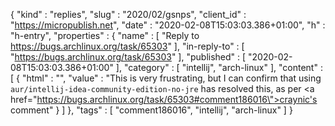 {
  "kind" : "replies",
  "slug" : "2020/02/gsnps",
  "client_id" : "https://micropublish.net",
  "date" : "2020-02-08T15:03:03.386+01:00",
  "h" : "h-entry",
  "properties" : {
    "name" : [ "Reply to https://bugs.archlinux.org/task/65303" ],
    "in-reply-to" : [ "https://bugs.archlinux.org/task/65303" ],
    "published" : [ "2020-02-08T15:03:03.386+01:00" ],
    "category" : [ "intellij", "arch-linux" ],
    "content" : [ {
      "html" : "",
      "value" : "This is very frustrating, but I can confirm that using `aur/intellij-idea-community-edition-no-jre` has resolved this, as per <a href=\"https://bugs.archlinux.org/task/65303#comment186016\">craynic's comment</a>"
    } ]
  },
  "tags" : [ "comment186016", "intellij", "arch-linux" ]
}
